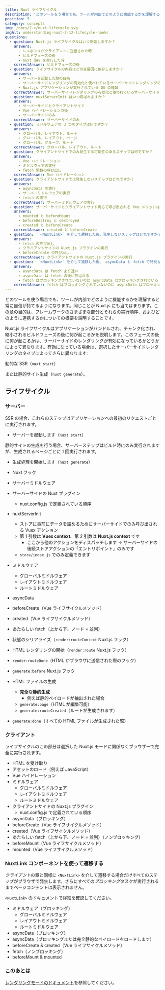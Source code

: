 ```yaml
---
title: Nuxt ライフサイクル
description: 'どのツールをう場合でも、ツールが内部でどのように機能するかを理解すると常に自信が持てるようになります。同じことが Nuxt.js にも当てはまります。'
position: 5
category: concepts
img: /docs/2.x/nuxt-lifecycle.svg
imgAlt: understanding-nuxt-2-12-lifecycle-hooks
questions:
  - question: Nuxt.js ライフサイクルはいつ開始しますか？
    answers:
      - レスポンスがクライアントに送信された時
      - ビルドフェーズの後
      - nuxt dev を実行した時
    correctAnswer: ビルドフェーズの後
  - question: ライフサイクルの内容はどの主要因に依存しますか？
    answers:
      - サーバーを起動した際の日時
      - サーバーサイドレンダリングの有効化と使われているサーバーサイドレンダリングのタイプ
      - Nuxt.js アプリケーションが実行されている OS の種類
    correctAnswer: サーバーサイドレンダリングの有効化と使われているサーバーサイドレンダリングのタイプ
  - question: nuxtServerInit はいつ呼ばれますか？
    answers:
      - サーバーサイドとクライアントサイド
      - Vue ハイドレーションの後
      - サーバーサイドのみ
    correctAnswer: サーバーサイドのみ
  - question: ミドルウェアの 3 つのタイプは何ですか？
    answers:
      - グローバル、レイアウト、ルート
      - グローバル、レイアウト、ページ
      - グローバル、グループ、ルート
    correctAnswer: グローバル、レイアウト、ルート
  - question: クライアントサイドでのみ発生する可能性のあるステップは何ですか？
    answers:
      - Vue ハイドレーション
      - ミドルウェアの実行
      - fetch 関数の呼び出し
    correctAnswer: Vue ハイドレーション
  - question: クライアントサイドでは発生しないステップはどれですか？
    answers:
      - asyncData の実行
      - サーバーミドルウェアの実行
      - fetch の実行
    correctAnswer: サーバーミドルウェアの実行
  - question: サーバーサイドとクライアントサイド両方で呼び出される Vue メソッドは何ですか？
    answers:
      - mounted と beforeMount
      - beforeDestroy と destroyed
      - created と beforeCreate
    correctAnswer: created と beforeCreate
  - question: '`<NuxtLink>` を介して遷移した後、発生しないステップはどれですか？'
    answers:
      - fetch の呼び出し
      - クライアントサイドの Nuxt.js プラグインの実行
      - beforeCreate の呼び出し
    correctAnswer: クライアントサイドの Nuxt.js プラグインの実行
  - question: '`<NuxtLink>` を介して遷移した後、 asyncData と fetch で特別な違いは何ですか？'
    answers:
      - asyncData は fetch より速い
      - asyncData は fetch の後に呼ばれる
      - fetch はブロッキングされていないのに asyncData はブロッキングされている
    correctAnswer: fetch はブロッキングされていないのに asyncData はブロッキングされている
---
```


<app-modal :src="img" :alt="imgAlt"></app-modal>

どのツールを使う場合でも、ツールが内部でどのように機能するかを理解すると常に自信が持てるようになります。同じことが Nuxt.js にも当てはまります。この章の目的は、フレームワークのさまざまな部分とそれらの実行順序、およびどのように連携するかについての概要を説明することです。

Nuxt.js ライフサイクルはアプリケーションがバンドルされ、チャンク化され、縮小されるビルドフェーズの後に何が起こるかを説明します。このフェーズの後に何が起こるかは、サーバーサイドのレンダリングが有効になっているかどうかによって異なります。有効になっている場合は、選択したサーバーサイドレンダリングのタイプによってさらに異なります:

動的な SSR（`nuxt start`）

または静的サイト生成（`nuxt generate`）。

## ライフサイクル

### サーバー

SSR の場合、これらのステップはアプリケーションへの最初のリクエストごとに実行されます。

- サーバーを起動します（`nuxt start`）

静的サイトの生成を行う場合、サーバーステップはビルド時にのみ実行されますが、生成されるページごとに 1 回実行されます。

- 生成処理を開始します（`nuxt generate`）

- Nuxt フック
- サーバーミドルウェア
- サーバーサイドの Nuxt プラグイン
  - nuxt.config.js で定義されている順序
- nuxtServerInit
  - ストアに事前にデータを詰めるためにサーバーサイドでのみ呼び出される Vuex アクション
  - 第 1 引数は **Vuex context**、第 2 引数は **Nuxt.js context** です
    - ここから他のアクションをディスパッチします → サーバーサイドの後続ストアアクションの「エントリポイント」のみです
  - `store/index.js` でのみ定義できます
- ミドルウェア
  - グローバルミドルウェア
  - レイアウトミドルウェア
  - ルートミドルウェア
- asyncData
- beforeCreate（Vue ライフサイクルメソッド）
- created（Vue ライフサイクルメソッド）
- あたらしい fetch（上から下、ノード = 並列）
- 状態のシリアライズ（`render:routeContext` Nuxt.js フック）

- HTML レンダリングの開始（`render:route` Nuxt.js フック）

- `render:routeDone`（HTML がブラウザに送信された際のフック）

- `generate:before` Nuxt.js フック
- HTML ファイルの生成
  - **完全な静的生成**
    - 例えば静的ペイロードが抽出された場合
  - `generate:page`（HTML が編集可能）
  - `generate:routeCreated`（ルートが生成されます）
- `generate:done`（すべての HTML ファイルが生成された際）

### クライアント

ライフサイクルのこの部分は選択した Nuxt.js モードに関係なくブラウザーで完全に実行されます。

- HTML を受け取り
- アセットのロード（例えば JavaScript）
- Vue ハイドレーション
- ミドルウェア
  - グローバルミドルウェア
  - レイアウトミドルウェア
  - ルートミドルウェア
- クライアントサイドの Nuxt.js プラグイン
  - nuxt.config.js で定義されている順序
- asyncData（ブロッキング）
- beforeCreate（Vue ライフサイクルメソッド）
- created（Vue ライフサイクルメソッド）
- あたらしい fetch（上から下、ノード = 並列）（ノンブロッキング）
- beforeMount（Vue ライフサイクルメソッド）
- mounted（Vue ライフサイクルメソッド）

### NuxtLink コンポーネントを使って遷移する

*クライアント*の章と同様に `<NuxtLink>` を介して遷移する場合だけすべてのステップがブラウザで発生します。さらにすべての*ブロッキング*タスクが実行されるまでページコンテントは表示されません。

<base-alert type="info">

[`<NuxtLink>`](/docs/2.x/features/nuxt-components#the-nuxtlink-component) のドキュメントで詳細を確認してください。

</base-alert>

- ミドルウェア（ブロッキング）
  - グローバルミドルウェア
  - レイアウトミドルウェア
  - ルートミドルウェア
- asyncData（ブロッキング）
- asyncData（ブロッキングまたは完全静的なペイロードをロードします）
- beforeCreate & created（Vue ライフサイクルメソッド）
- fetch（ノンブロッキング）
- beforeMount & mounted

### このあとは

<base-alert type="next">

[レンダリングモードのドキュメント](/docs/2.x/features/rendering-modes)を参照してください。

</base-alert>

<quiz :questions="questions"></quiz>

